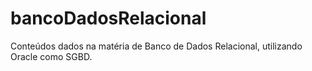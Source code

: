 # bancoDadosRelacional
Conteúdos dados na matéria de Banco de Dados Relacional, utilizando Oracle como SGBD.
